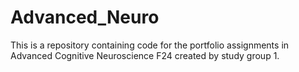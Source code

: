 # Advanced_Neuro
This is a repository containing code for the portfolio assignments in Advanced Cognitive Neuroscience F24 created by study group 1.
